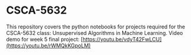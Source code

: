 # CSCA-5632
This repository covers the python notebooks for projects required for the CSCA-5632 class: Unsupervised Algorithms in Machine Learning. Video demo for week 5 final project: [https://youtu.be/vdyT42FwLCU](https://youtu.be/rWMQkKGpoLM)
